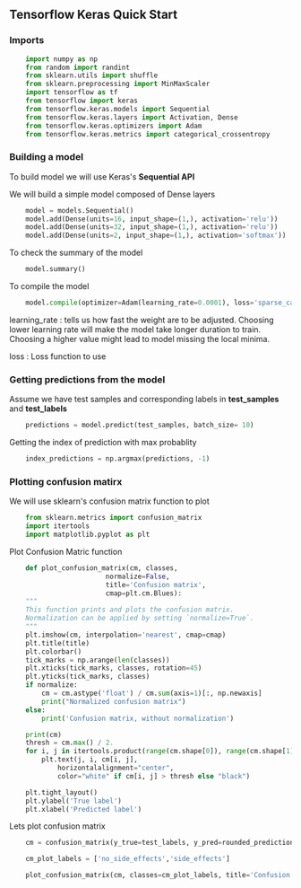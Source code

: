## Tensorflow Keras Quick Start

### Imports

```python
	import numpy as np
	from random import randint
	from sklearn.utils import shuffle
	from sklearn.preprocessing import MinMaxScaler 
	import tensorflow as tf
	from tensorflow import keras
	from tensorflow.keras.models import Sequential
	from tensorflow.keras.layers import Activation, Dense
	from tensorflow.keras.optimizers import Adam
	from tensorflow.keras.metrics import categorical_crossentropy
```

### Building a model
To build model we will use Keras's **Sequential API**

We will build a simple model composed of Dense layers

```python
	model = models.Sequential()
	model.add(Dense(units=16, input_shape=(1,), activation='relu'))
	model.add(Dense(units=32, input_shape=(1,), activation='relu'))
	model.add(Dense(units=2, input_shape=(1,), activation='softmax'))
```
To check the summary of the model

```python
	model.summary()
```
To compile the model

```python
	model.compile(optimizer=Adam(learning_rate=0.0001), loss='sparse_categorical_crossentropy', metrics=['accuracy'])
```
learning_rate : tells us how fast the weight are to be adjusted. Choosing lower learning rate will make the model take longer duration to train. Choosing a higher value might lead to model missing the local minima. 

loss : Loss function to use

### Getting predictions from the model

Assume we have test samples and corresponding labels in **test_samples** and **test_labels**

```python
	predictions = model.predict(test_samples, batch_size= 10)
```
Getting the index of prediction with max probablity

```python
	index_predictions = np.argmax(predictions, -1)
```

### Plotting confusion matirx
We will use sklearn's confusion matrix function to plot

```python
	from sklearn.metrics import confusion_matrix
	import itertools
	import matplotlib.pyplot as plt
```
Plot Confusion Matric function

```python
	def plot_confusion_matrix(cm, classes,
                        normalize=False,
                        title='Confusion matrix',
                        cmap=plt.cm.Blues):
    """
    This function prints and plots the confusion matrix.
    Normalization can be applied by setting `normalize=True`.
    """
    plt.imshow(cm, interpolation='nearest', cmap=cmap)
    plt.title(title)
    plt.colorbar()
    tick_marks = np.arange(len(classes))
    plt.xticks(tick_marks, classes, rotation=45)
    plt.yticks(tick_marks, classes)
    if normalize:
        cm = cm.astype('float') / cm.sum(axis=1)[:, np.newaxis]
        print("Normalized confusion matrix")
    else:
        print('Confusion matrix, without normalization')

    print(cm)
    thresh = cm.max() / 2.
    for i, j in itertools.product(range(cm.shape[0]), range(cm.shape[1])):
        plt.text(j, i, cm[i, j],
            horizontalalignment="center",
            color="white" if cm[i, j] > thresh else "black")

    plt.tight_layout()
    plt.ylabel('True label')
    plt.xlabel('Predicted label')
```

Lets plot confusion matrix

```python
	cm = confusion_matrix(y_true=test_labels, y_pred=rounded_predictions)

	cm_plot_labels = ['no_side_effects','side_effects']

	plot_confusion_matrix(cm, classes=cm_plot_labels, title='Confusion matrix')
```